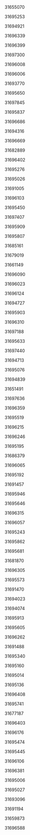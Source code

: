 31655070

31695253

31694921

31696339

31696399

31697300

31696008

31696006

31693770

31695650

31697845

31695837

31696686

31694316

31696669

31682889

31696402

31695276

31695026

31691005

31696103

31695450

31697407

31695909

31695807

31685161

31679019

31661149

31696090

31696023

31696124

31694727

31695903

31696310

31697188

31695633

31697440

31694713

31695076

31694839

31651491

31697636

31696359

31695519

31696215

31696246

31695195

31686379

31696065

31695192

31691457

31695946

31695646

31696315

31696057

31695243

31695862

31695681

31681870

31696305

31695573

31691470

31694023

31694074

31695913

31695605

31696262

31691488

31695340

31695160

31695014

31695136

31696408

31695741

31677187

31696403

31696176

31695474

31695445

31696106

31696381

31695006

31695027

31693096

31691194

31659873

31696588

